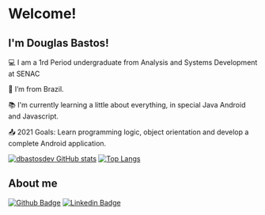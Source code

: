 # Welcome!

## I'm Douglas Bastos!

:computer:  I am a 1rd Period undergraduate from Analysis and Systems Development at SENAC

:house_with_garden:  I’m from Brazil.

:books:  I'm currently learning a little about everything, in special Java Android and Javascript.

:outbox_tray:  2021 Goals: Learn programming logic, object orientation and develop a complete Android application.

 [![dbastosdev GitHub stats](https://github-readme-stats.vercel.app/api?username=dbastosdev)](https://github.com/dbastosdev/github-readme-stats)
 [![Top Langs](https://github-readme-stats.vercel.app/api/top-langs/?username=dbastosdev&layout=compact)](https://github.com/dbastosdev/github-readme-stats)

## About me

[![Github Badge](https://img.shields.io/badge/-Github-000?style=flat-square&logo=Github&logoColor=white&link=https://github.com/dbastosdev)](https://github.com/dbastosdev)
[![Linkedin Badge](https://img.shields.io/badge/-LinkedIn-blue?style=flat-square&logo=Linkedin&logoColor=white&link=https://www.linkedin.com/in/douglas-b-5a7413219/)]( https://www.linkedin.com/in/douglas-b-5a7413219/)

